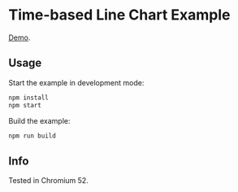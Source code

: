 # Time-based Line Chart Example

[Demo](https://grushetsky.github.io/line-chart).

## Usage

Start the example in development mode:

```sh
npm install
npm start
```

Build the example:

```sh
npm run build
```

## Info

Tested in Chromium 52.
